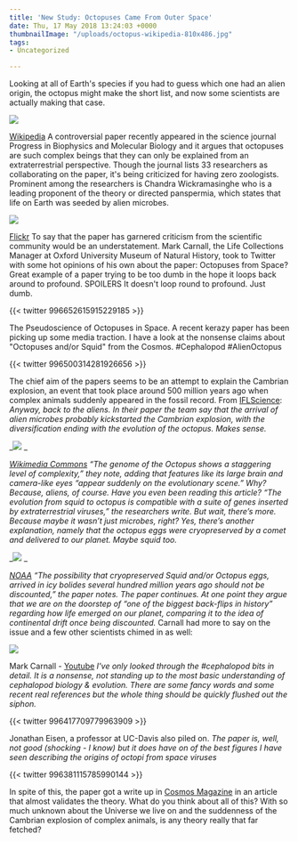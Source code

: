 ```yaml
---
title: 'New Study: Octopuses Came From Outer Space'
date: Thu, 17 May 2018 13:24:03 +0000
thumbnailImage: "/uploads/octopus-wikipedia-810x486.jpg"
tags:
- Uncategorized

---
```

Looking at all of Earth's species if you had to guess which one had an alien origin, the octopus might make the short list, and now some scientists are actually making that case. 

![](http://newsattorneys.staging.wpengine.com/wp-content/uploads/2018/05/octopus-wikipedia-1024x614.jpg) 

[Wikipedia](https://en.wikipedia.org/wiki/Amphioctopus_marginatus) A controversial paper recently appeared in the science journal Progress in Biophysics and Molecular Biology and it argues that octopuses are such complex beings that they can only be explained from an extraterrestrial perspective. Though the journal lists 33 researchers as collaborating on the paper, it's being criticized for having zero zoologists. Prominent among the researchers is Chandra Wickramasinghe who is a leading proponent of the theory or directed panspermia, which states that life on Earth was seeded by alien microbes. 

![](http://newsattorneys.staging.wpengine.com/wp-content/uploads/2018/05/octopus-flickr-1024x680.jpg) 

[Flickr](https://www.flickr.com/photos/daugaard/2687998731) To say that the paper has garnered criticism from the scientific community would be an understatement. Mark Carnall, the Life Collections Manager at Oxford University Museum of Natural History, took to Twitter with some hot opinions of his own about the paper: Octopuses from Space? Great example of a paper trying to be too dumb in the hope it loops back around to profound. SPOILERS It doesn't loop round to profound. Just dumb. 

{{< twitter 996652615915229185 >}}

The Pseudoscience of Octopuses in Space. A recent kerazy paper has been picking up some media traction. I have a look at the nonsense claims about "Octopuses and/or Squid" from the Cosmos. #Cephalopod #AlienOctopus 

{{< twitter 996500314281926656 >}}

The chief aim of the papers seems to be an attempt to explain the Cambrian explosion, an event that took place around 500 million years ago when complex animals suddenly appeared in the fossil record. From [IFLScience](http://www.iflscience.com/space/new-study-suggests-evidence-that-octopuses-came-from-outer-space/): _Anyway, back to the aliens. In their paper the team say that the arrival of alien microbes probably kickstarted the Cambrian explosion, with the diversification ending with the evolution of the octopus. Makes sense._ 

_![](http://newsattorneys.staging.wpengine.com/wp-content/uploads/2018/05/cambrian-expolosion-fossils-wiki-commons-1024x892.jpg) _

[_Wikimedia Commons_](https://commons.wikimedia.org/wiki/File:Kainops_invius_lateral_and_ventral.JPG) _“The genome of the Octopus shows a staggering level of complexity,” they note, adding that features like its large brain and camera-like eyes “appear suddenly on the evolutionary scene.” Why? Because, aliens, of course. Have you even been reading this article? “The evolution from squid to octopus is compatible with a suite of genes inserted by extraterrestrial viruses,” the researchers write. But wait, there’s more. Because maybe it wasn’t just microbes, right? Yes, there’s another explanation, namely that the octopus eggs were cryopreserved by a comet and delivered to our planet. Maybe squid too._ 

_![](http://newsattorneys.staging.wpengine.com/wp-content/uploads/2018/05/squid-noaa.jpg) _

[_NOAA_](http://www.noaanews.noaa.gov/stories/s845.htm) _“The possibility that cryopreserved Squid and/or Octopus eggs, arrived in icy bolides several hundred million years ago should not be discounted,” the paper notes. The paper continues. At one point they argue that we are on the doorstep of “one of the biggest back-flips in history” regarding how life emerged on our planet, comparing it to the idea of continental drift once being discounted._ Carnall had more to say on the issue and a few other scientists chimed in as well: 

![](http://newsattorneys.staging.wpengine.com/wp-content/uploads/2018/05/mark-carnall-youtube-1024x576.jpg) 

Mark Carnall - [Youtube](https://www.youtube.com/watch?v=wSRY9q3ipvs) _I've only looked through the #cephalopod bits in detail. It is a nonsense, not standing up to the most basic understanding of cephalopod biology & evolution. There are some fancy words and some recent real references but the whole thing should be quickly flushed out the siphon._ 

{{< twitter 996417709779963909 >}}

Jonathan Eisen, a professor at UC-Davis also piled on. _The paper is, well, not good (shocking - I know) but it does have on of the best figures I have seen describing the origins of octopi from space viruses_ 

{{< twitter 996381115785990144 >}}

In spite of this, the paper got a write up in [Cosmos Magazine](https://cosmosmagazine.com/biology/viruses-et-and-the-octopus-from-space-the-return-of-panspermia) in an article that almost validates the theory. What do you think about all of this? With so much unknown about the Universe we live on and the suddenness of the Cambrian explosion of complex animals, is any theory really that far fetched?